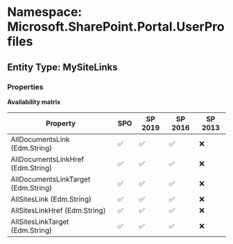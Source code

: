 # Namespace: Microsoft.SharePoint.Portal.UserProfiles

## Entity Type: MySiteLinks

### Properties

**Availability matrix**

Property | SPO | SP 2019 | SP 2016 | SP 2013
----------|-----|---------|---------|--------
AllDocumentsLink (Edm.String) | ✅ | ✅ | ✅ | ❌
AllDocumentsLinkHref (Edm.String) | ✅ | ✅ | ✅ | ❌
AllDocumentsLinkTarget (Edm.String) | ✅ | ✅ | ✅ | ❌
AllSitesLink (Edm.String) | ✅ | ✅ | ✅ | ❌
AllSitesLinkHref (Edm.String) | ✅ | ✅ | ✅ | ❌
AllSitesLinkTarget (Edm.String) | ✅ | ✅ | ✅ | ❌

